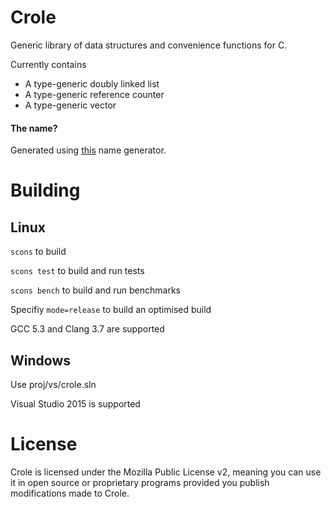 # Crole
Generic library of data structures and convenience functions for C.

Currently contains
  * A type-generic doubly linked list
  * A type-generic reference counter
  * A type-generic vector

#### The name?
Generated using [this](http://mrsharpoblunto.github.io/foswig.js) name generator.

# Building

## Linux

`scons` to build

`scons test` to build and run tests

`scons bench` to build and run benchmarks

Specifiy `mode=release` to build an optimised build

GCC 5.3 and Clang 3.7 are supported

## Windows

Use proj/vs/crole.sln

Visual Studio 2015 is supported

# License
Crole is licensed under the Mozilla Public License v2, meaning you can use it in open source or proprietary programs provided you publish modifications made to Crole.

